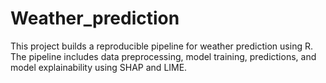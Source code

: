 # Weather_prediction

This project builds a reproducible pipeline for weather prediction using R. 
The pipeline includes data preprocessing, model training, predictions, and model explainability using SHAP and LIME.
